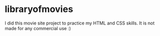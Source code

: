 # libraryofmovies
I did this movie site project to practice my HTML and CSS skills. It is not made for any commercial use :)
